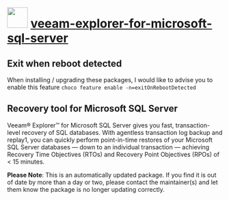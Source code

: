 # <img src="https://cdn.jsdelivr.net/gh/mkevenaar/chocolatey-packages@05b27e901fca790661514e9bcf95d4a86f374e31/icons/veeam-explorer-for-microsoft-sql-server.png" width="48" height="48"/> [veeam-explorer-for-microsoft-sql-server](https://community.chocolatey.org/packages/veeam-explorer-for-microsoft-sql-server)

## Exit when reboot detected

When installing / upgrading these packages, I would like to advise you to enable this feature `choco feature enable -n=exitOnRebootDetected`

## Recovery tool for Microsoft SQL Server

Veeam® Explorer™ for Microsoft SQL Server gives you fast, transaction-level recovery of SQL databases. With agentless transaction log backup and replay1, you can quickly perform point-in-time restores of your Microsoft SQL Server databases — down to an individual transaction — achieving Recovery Time Objectives (RTOs) and Recovery Point Objectives (RPOs) of < 15 minutes.

**Please Note**: This is an automatically updated package. If you find it is
out of date by more than a day or two, please contact the maintainer(s) and
let them know the package is no longer updating correctly.
